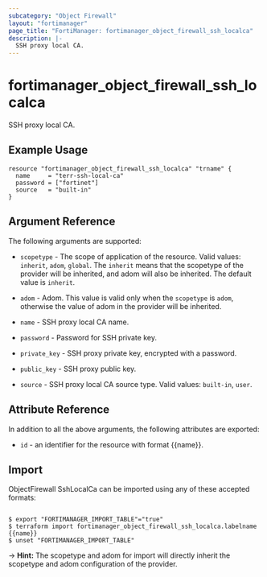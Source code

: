 ```yaml
---
subcategory: "Object Firewall"
layout: "fortimanager"
page_title: "FortiManager: fortimanager_object_firewall_ssh_localca"
description: |-
  SSH proxy local CA.
---
```


# fortimanager_object_firewall_ssh_localca
SSH proxy local CA.

## Example Usage

```hcl
resource "fortimanager_object_firewall_ssh_localca" "trname" {
  name     = "terr-ssh-local-ca"
  password = ["fortinet"]
  source   = "built-in"
}
```

## Argument Reference


The following arguments are supported:

* `scopetype` - The scope of application of the resource. Valid values: `inherit`, `adom`, `global`. The `inherit` means that the scopetype of the provider will be inherited, and adom will also be inherited. The default value is `inherit`.
* `adom` - Adom. This value is valid only when the `scopetype` is `adom`, otherwise the value of adom in the provider will be inherited.

* `name` - SSH proxy local CA name.
* `password` - Password for SSH private key.
* `private_key` - SSH proxy private key, encrypted with a password.
* `public_key` - SSH proxy public key.
* `source` - SSH proxy local CA source type. Valid values: `built-in`, `user`.



## Attribute Reference

In addition to all the above arguments, the following attributes are exported:
* `id` - an identifier for the resource with format {{name}}.

## Import

ObjectFirewall SshLocalCa can be imported using any of these accepted formats:
```

$ export "FORTIMANAGER_IMPORT_TABLE"="true"
$ terraform import fortimanager_object_firewall_ssh_localca.labelname {{name}}
$ unset "FORTIMANAGER_IMPORT_TABLE"
```
-> **Hint:** The scopetype and adom for import will directly inherit the scopetype and adom configuration of the provider.
